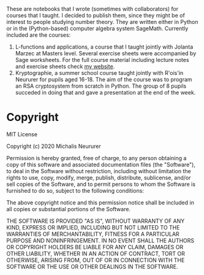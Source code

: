 These are notebooks that I wrote (sometimes with collaborators) for courses that I taught. I decided to publish them, since they might be of interest to people studying number theory. They are written either in Python or in the (Python-based) computer algebra system SageMath. Currently included are the courses:

1. L-functions and applications, a course that I taught jointly with Jolanta Marzec at Masters level. Several exercise sheets were accompanied by Sage worksheets. For the full course material including lecture notes and exercise sheets check [my website](https://www.mathematik.tu-darmstadt.de/fb/personal/details/michael_neururer.en.jsp).
2. Kryptographie, a summer school course taught jointly with R\'ois\'in Neururer for pupils aged 16-18. The aim of the course was to program an RSA cryptosystem from scratch in Python. The group of 8 pupils succeded in doing that and gave a presentation at the end of the week.

Copyright
===========

MIT License

Copyright (c) 2020 Michalis Neururer

Permission is hereby granted, free of charge, to any person obtaining a copy
of this software and associated documentation files (the "Software"), to deal
in the Software without restriction, including without limitation the rights
to use, copy, modify, merge, publish, distribute, sublicense, and/or sell
copies of the Software, and to permit persons to whom the Software is
furnished to do so, subject to the following conditions:

The above copyright notice and this permission notice shall be included in all
copies or substantial portions of the Software.

THE SOFTWARE IS PROVIDED "AS IS", WITHOUT WARRANTY OF ANY KIND, EXPRESS OR
IMPLIED, INCLUDING BUT NOT LIMITED TO THE WARRANTIES OF MERCHANTABILITY,
FITNESS FOR A PARTICULAR PURPOSE AND NONINFRINGEMENT. IN NO EVENT SHALL THE
AUTHORS OR COPYRIGHT HOLDERS BE LIABLE FOR ANY CLAIM, DAMAGES OR OTHER
LIABILITY, WHETHER IN AN ACTION OF CONTRACT, TORT OR OTHERWISE, ARISING FROM,
OUT OF OR IN CONNECTION WITH THE SOFTWARE OR THE USE OR OTHER DEALINGS IN THE
SOFTWARE.
